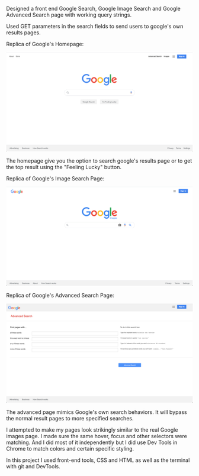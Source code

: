 Designed a front end Google Search, Google Image Search and Google Advanced Search page with working query strings.

Used GET parameters in the search fields to send users to google's own results pages.


Replica of Google's Homepage:

![Screenshot of Main Google Search](./images/homepage_screenshot.png)

The homepage give you the option to search google's results page or to get the top result using the "Feeling Lucky" button.

Replica of Google's Image Search Page:

![Screenshot of Image Page](./images/image_screenshot.png)

Replica of Google's Advanced Search Page:

![Screenshot of Advanced Page](./images/advanced_screenshot.png)

The advanced page mimics Google's own search behaviors. It will bypass the normal result pages to more specified searches.


I attempted to make my pages look strikingly similar to the real Google images page. I made sure the same hover, focus and other selectors were matching. And I did most of it independently but I did use Dev Tools in Chrome to match colors and certain specific styling.


In this project I used front-end tools, CSS and HTML as well as the terminal with git and DevTools.